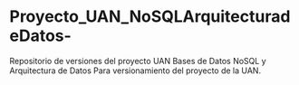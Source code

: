 # Proyecto_UAN_NoSQLArquitecturadeDatos-
Repositorio de versiones del proyecto UAN Bases de Datos NoSQL y Arquitectura de Datos
Para versionamiento del proyecto de la UAN.
